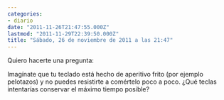 ```yaml
---
categories:
- diario
date: "2011-11-26T21:47:55.000Z"
lastmod: "2011-11-29T22:39:50.000Z"
title: "Sábado, 26 de noviembre de 2011 a las 21:47"
---
```


Quiero hacerte una pregunta:


Imagí­nate que tu teclado está hecho de aperitivo frito (por ejemplo pelotazos) y no puedes resistirte a comértelo poco a poco. ¿Qué teclas intentarí­as conservar el máximo tiempo posible?